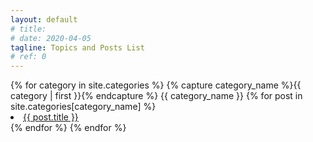 ```yaml
---
layout: default
# title: 
# date: 2020-04-05
tagline: Topics and Posts List
# ref: 0
---
```


<div class = "container-fluid">
{% for category in site.categories %}
  {% capture category_name %}{{ category | first }}{% endcapture %}
  <a id="{{ category_name | slugize }}">
    {{ category_name }}
  </a>
  {% for post in site.categories[category_name] %}
    <li><a id="{{ post.title }}" href="{{ post.url }}">{{ post.title }}</a>
    </li>
  {% endfor %}
{% endfor %}
</div>
